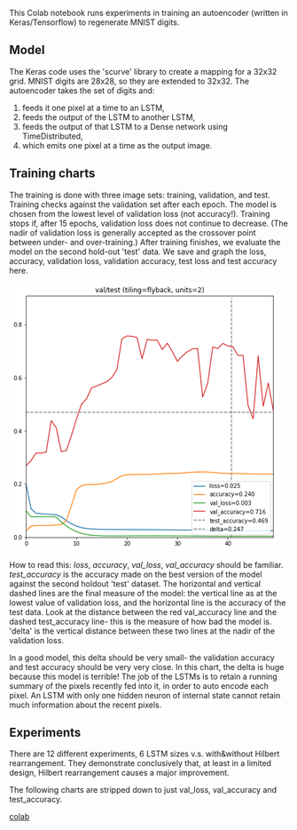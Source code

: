 This Colab notebook runs experiments in training an autoencoder (written in Keras/Tensorflow) to regenerate MNIST digits. 

## Model

The Keras code uses the 'scurve' library to create a mapping for a 32x32 grid. 
MNIST digits are 28x28, so they are extended to 32x32.
The autoencoder takes the set of digits and:
1) feeds it one pixel at a time to an LSTM, 
2) feeds the output of the LSTM to another LSTM,
3) feeds the output of that LSTM to a Dense network using TimeDistributed,
4) which emits one pixel at a time as the output image.

## Training charts

The training is done with three image sets: training, validation, and test. Training checks against the validation set after each epoch. The model is chosen from the lowest level of validation loss (not accuracy!). Training stops if, after 15 epochs, validation loss does not continue to decrease. (The nadir of validation loss is generally accepted as the crossover point between under- and over-training.) After training finishes, we evaluate the model on the second hold-out 'test' data. We save and graph the loss, accuracy, validation loss, validation accuracy, test loss and test accuracy here.

![detailed training](images/lstm_mse_final_2_flyback_extra.png)

How to read this: *loss*, *accuracy*, *val_loss*, *val_accuracy* should be familiar. *test_accuracy* is the accuracy made on the best version of the model against the second holdout 'test' dataset. The horizontal and vertical dashed lines are the final measure of the model: the vertical line as at the lowest value of validation loss, and the horizontal line is the accuracy of the test data. Look at the distance between the red val_accuracy line and the dashed test_accuracy line- this is the measure of how bad the model is. 'delta' is the vertical distance between these two lines at the nadir of the validation loss. 

In a good model, this delta should be very small- the validation accuracy and test accuracy should be very very close. In this chart, the delta is huge because this model is terrible! The job of the LSTMs is to retain a running summary of the pixels recently fed into it, in order to auto encode each pixel. An LSTM with only one hidden neuron of internal state cannot retain much information about the recent pixels.

## Experiments

There are 12 different experiments, 6 LSTM sizes v.s. with&without Hilbert rearrangement. 
They demonstrate conclusively that, at least in a limited design, Hilbert rearrangement causes a major improvement.

The following charts are stripped down to just val_loss, val_accuracy and test_accuracy. 


[colab](https://colab.research.google.com/github/LanceNorskog/deep-scurve/blob/master/notebooks/Scurve_MNIST_Demo.ipynb)


